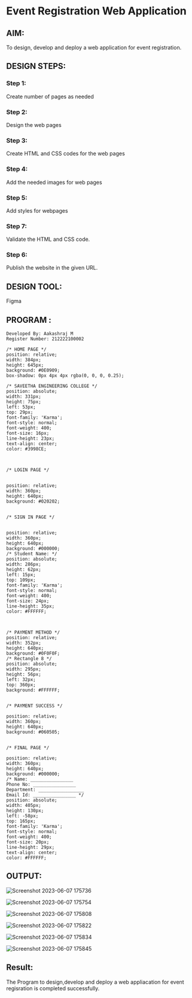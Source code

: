 # Event Registration Web Application

## AIM:
To design, develop and deploy a web application for event registration.

## DESIGN STEPS:

### Step 1:
Create number of pages as needed

### Step 2:
Design the web pages

### Step 3:
Create HTML and CSS codes for the web pages

### Step 4:
Add the needed images for web pages

### Step 5:
Add styles for webpages

### Step 7:
Validate the HTML and CSS code.

### Step 6:
Publish the website in the given URL.

## DESIGN TOOL:
Figma

## PROGRAM :
```
Developed By: Aakashraj M
Register Number: 212222100002

/* HOME PAGE */
position: relative;
width: 384px;
height: 645px;
background: #0E0909;
box-shadow: 0px 4px 4px rgba(0, 0, 0, 0.25);

/* SAVEETHA ENGINEERING COLLEGE */
position: absolute;
width: 331px;
height: 75px;
left: 53px;
top: 29px;
font-family: 'Karma';
font-style: normal;
font-weight: 400;
font-size: 16px;
line-height: 23px;
text-align: center;
color: #3998CE;



/* LOGIN PAGE */


position: relative;
width: 360px;
height: 640px;
background: #020202;


/* SIGN IN PAGE */


position: relative;
width: 360px;
height: 640px;
background: #000000;
/* Student Name: */
position: absolute;
width: 286px;
height: 62px;
left: 15px;
top: 109px;
font-family: 'Karma';
font-style: normal;
font-weight: 400;
font-size: 24px;
line-height: 35px;
color: #FFFFFF;



/* PAYMENT METHOD */
position: relative;
width: 352px;
height: 640px;
background: #0F0F0F;
/* Rectangle 8 */
position: absolute;
width: 295px;
height: 56px;
left: 32px;
top: 360px;
background: #FFFFFF;


/* PAYMENT SUCCESS */

position: relative;
width: 360px;
height: 640px;
background: #060505;


/* FINAL PAGE */

position: relative;
width: 360px;
height: 640px;
background: #000000;
/* Name: ________________ 
Phone No: ________________ 
Department: _________________ 
Email Id: ________________ */
position: absolute;
width: 405px;
height: 130px;
left: -58px;
top: 165px;
font-family: 'Karma';
font-style: normal;
font-weight: 400;
font-size: 20px;
line-height: 29px;
text-align: center;
color: #FFFFFF;
```
## OUTPUT:
![Screenshot 2023-06-07 175736](https://github.com/Aakashraj04/event-registration/assets/121117266/97f466bf-c758-4191-830f-a138f296961c)

![Screenshot 2023-06-07 175754](https://github.com/Aakashraj04/event-registration/assets/121117266/38dcd478-0808-4adf-be8a-8003ce0754b8)

![Screenshot 2023-06-07 175808](https://github.com/Aakashraj04/event-registration/assets/121117266/5fb376cd-fcf9-4b90-8266-4ddac88c7552)

![Screenshot 2023-06-07 175822](https://github.com/Aakashraj04/event-registration/assets/121117266/ac247fec-3031-47f5-a63f-15755c9ead7e)

![Screenshot 2023-06-07 175834](https://github.com/Aakashraj04/event-registration/assets/121117266/b93d7f9a-72ab-401c-962a-63071492242f)

![Screenshot 2023-06-07 175845](https://github.com/Aakashraj04/event-registration/assets/121117266/3c7c330a-d3be-4048-af5e-d0f055bba60e)



## Result:
The Program to design,develop and deploy a web appliacation for event regisration is completed successfully.
